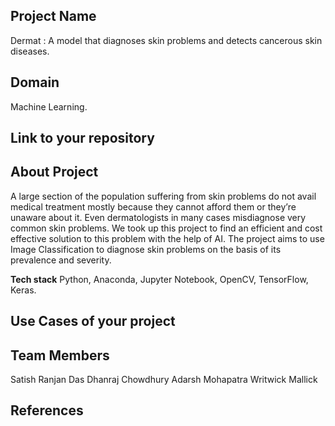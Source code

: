 ## Project Name
Dermat : A model that diagnoses skin problems and detects cancerous skin diseases.


## Domain
Machine Learning.


## Link to your repository



## About Project
A large section of the population suffering from skin problems do not avail medical treatment mostly because they cannot afford them or they’re unaware about it. Even dermatologists in many cases misdiagnose very common skin problems. We took up this project to find an efficient and cost effective solution to this problem with the help of AI. The project aims to use Image Classification to diagnose skin problems on the basis of its prevalence and severity.


**Tech stack**
Python, Anaconda, Jupyter Notebook, OpenCV, TensorFlow, Keras.
 

## Use Cases of your project

## Team Members
Satish Ranjan Das
Dhanraj Chowdhury
Adarsh Mohapatra
Writwick Mallick


## References


